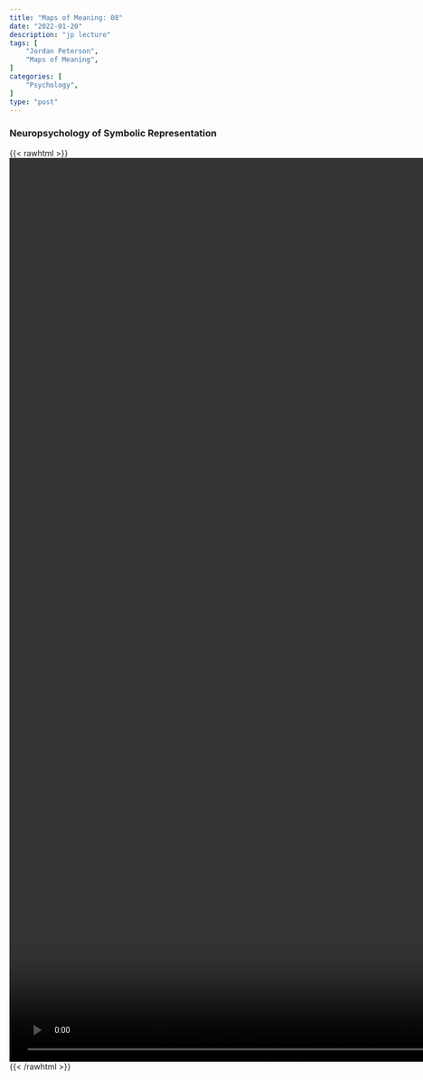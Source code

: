 ```yaml
---
title: "Maps of Meaning: 08"
date: "2022-01-20"
description: "jp lecture"
tags: [
    "Jordan Peterson",
    "Maps of Meaning",
]
categories: [
    "Psychology",
]
type: "post"
---
```

### Neuropsychology of Symbolic Representation
{{< rawhtml >}}
    <video style="height:40vh;width:auto" overflow="hidden" controls>
        <source src="https://lectures.dev00ps.com/maps-of-meaning/2017_Maps_of_Meaning_08_-_Neuropsychology_of_Symbolic_Representation.mp4" type="video/mp4"> 
    </video>
{{< /rawhtml >}}